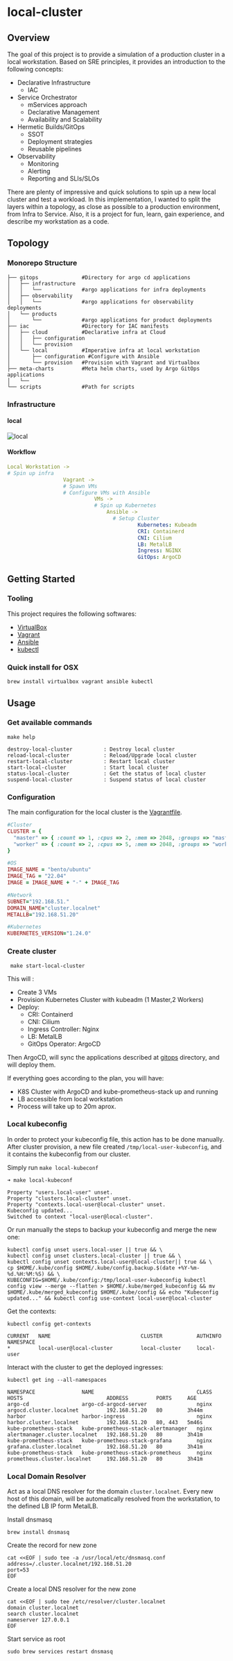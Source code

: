 # local-cluster

## Overview

The goal of this project is to provide a simulation of a production cluster in a local workstation. Based on SRE principles, it provides an introduction to the following concepts:

- Declarative Infrastructure
  - IAC
- Service Orchestrator
  - mServices approach
  - Declarative Management
  - Availability and Scalability
- Hermetic Builds/GitOps
  - SSOT
  - Deployment strategies
  - Reusable pipelines
- Observability
  - Monitoring
  - Alerting
  - Reporting and SLIs/SLOs

There are plenty of impressive and quick solutions to spin up a new local cluster and test a workload. In this implementation, I wanted to split the layers within a topology, as close as possible to a production environment, from Infra to Service. Also, it is a project for fun, learn, gain experience, and describe my workstation as a code.

## Topology

### Monorepo Structure

```shell
├── gitops              #Directory for argo cd applications
│   ├── infrastructure
│   │   └──             #argo applications for infra deployments
│   ├── observability
│   │   └──             #argo applications for observability deployments
│   └── products
│       └──             #argo applications for product deployments
├── iac                 #Directory for IAC manifests
│   ├── cloud           #Declarative infra at Cloud
│   │   ├── configuration
│   │   └── provision
│   └── local           #Imperative infra at local workstation
│       ├── configuration #Configure with Ansible
│       └── provision   #Provision with Vagrant and Virtualbox
├── meta-charts         #Meta helm charts, used by Argo GitOps applications
│   └── 
└── scripts             #Path for scripts
```

### Infrastructure

#### local

![local](docs/files/local-cluster.drawio.png)

#### Workflow

```yaml
Local Workstation ->
# Spin up infra
                  Vagrant ->
                  # Spawn VMs
                  # Configure VMs with Ansible
                            VMs -> 
                            # Spin up Kubernetes
                                Ansible -> 
                                  # Setup Cluster
                                          Kubernetes: Kubeadm
                                          CRI: Containerd
                                          CNI: Cilium
                                          LB: MetalLB
                                          Ingress: NGINX
                                          GitOps: ArgoCD

```

## Getting Started

### Tooling

This project requires the following softwares:

- [VirtualBox](https://www.virtualbox.org)
- [Vagrant](https://www.vagrantup.com)
- [Ansible](https://www.ansible.com)
- [kubectl](https://kubernetes.io/docs/tasks/tools/)

### Quick install for OSX

```shell
brew install virtualbox vagrant ansible kubectl
```

## Usage

### Get available commands

```shell
make help
```

```shell
destroy-local-cluster          : Destroy local cluster
reload-local-cluster           : Reload/Upgrade local cluster
restart-local-cluster          : Restart local cluster
start-local-cluster            : Start local cluster
status-local-cluster           : Get the status of local cluster
suspend-local-cluster          : Suspend status of local cluster
```

### Configuration

The main configuration for the local cluster is the [Vagrantfile](./iac/local/provision/vagrantfile).

```ruby
#Cluster
CLUSTER = {
  "master" => { :count => 1, :cpus => 2, :mem => 2048, :groups => "masters" },
  "worker" => { :count => 2, :cpus => 5, :mem => 2048, :groups => "workers" }
}

#OS
IMAGE_NAME = "bento/ubuntu"
IMAGE_TAG = "22.04"
IMAGE = IMAGE_NAME + "-" + IMAGE_TAG

#Network
SUBNET="192.168.51."
DOMAIN_NAME="cluster.localnet"
METALLB="192.168.51.20"

#Kubernetes
KUBERNETES_VERSION="1.24.0"
```

### Create cluster

```shell
 make start-local-cluster
```

This will :

- Create 3 VMs
- Provision Kubernetes Cluster with kubeadm (1 Master,2 Workers)
- Deploy:
  - CRI: Containerd
  - CNI: Cilium
  - Ingress Controller: Nginx
  - LB: MetalLB
  - GitOps Operator: ArgoCD

Then ArgoCD, will sync the applications described at [gitops](./gitops/) directory, and will deploy them.

If everything goes according to the plan, you will have:

- K8S Cluster with ArgoCD and kube-prometheus-stack up and running
- LB accessible from local workstation
- Process will take up to 20m aprox.

### Local kubeconfig

In order to protect your kubeconfig file, this action has to be done manually.
After cluster provision, a new file created `/tmp/local-user-kubeconfig`, and
it contains the kubeconfig from our cluster.

Simply run `make local-kubeconf`

```shell
➜ make local-kubeconf

Property "users.local-user" unset.
Property "clusters.local-cluster" unset.
Property "contexts.local-user@local-cluster" unset.
Kubeconfig updated...
Switched to context "local-user@local-cluster".
```

Or run manually the steps to backup your kubeconfig and merge the new one:

```shell
kubectl config unset users.local-user || true && \
kubectl config unset clusters.local-cluster || true && \
kubectl config unset contexts.local-user@local-cluster|| true && \
cp $HOME/.kube/config $HOME/.kube/config.backup.$(date +%Y-%m-%d.%H:%M:%S) && \
KUBECONFIG=$HOME/.kube/config:/tmp/local-user-kubeconfig kubectl config view --merge --flatten > $HOME/.kube/merged_kubeconfig && mv $HOME/.kube/merged_kubeconfig $HOME/.kube/config && echo "Kubeconfig updated..." && kubectl config use-context local-user@local-cluster
```

Get the contexts:

```shell
kubectl config get-contexts
```

```shell
CURRENT   NAME                             CLUSTER           AUTHINFO                                      NAMESPACE
*         local-user@local-cluster         local-cluster     local-user
```

Interact with the cluster to get the deployed ingresses:

```shell
kubectl get ing --all-namespaces

NAMESPACE               NAME                                 CLASS   HOSTS                           ADDRESS         PORTS     AGE
argo-cd                 argo-cd-argocd-server                nginx   argocd.cluster.localnet         192.168.51.20   80        3h44m
harbor                  harbor-ingress                       nginx   harbor.cluster.localnet         192.168.51.20   80, 443   5m46s
kube-prometheus-stack   kube-prometheus-stack-alertmanager   nginx   alertmanager.cluster.localnet   192.168.51.20   80        3h41m
kube-prometheus-stack   kube-prometheus-stack-grafana        nginx   grafana.cluster.localnet        192.168.51.20   80        3h41m
kube-prometheus-stack   kube-prometheus-stack-prometheus     nginx   prometheus.cluster.localnet     192.168.51.20   80        3h41m
```

### Local Domain Resolver

Act as a local DNS resolver for the domain `cluster.localnet`. Every new host of this domain, will be automatically resolved from the workstation, to the defined LB IP form MetalLB.

Install dnsmasq

```shell
brew install dnsmasq
```

Create the record for new zone

```shell
cat <<EOF | sudo tee -a /usr/local/etc/dnsmasq.conf
address=/.cluster.localnet/192.168.51.20
port=53
EOF
```

Create a local DNS resolver for the new zone

```shell
cat <<EOF | sudo tee /etc/resolver/cluster.localnet
domain cluster.localnet
search cluster.localnet
nameserver 127.0.0.1
EOF
```

Start service as root

```shell
sudo brew services restart dnsmasq
```
